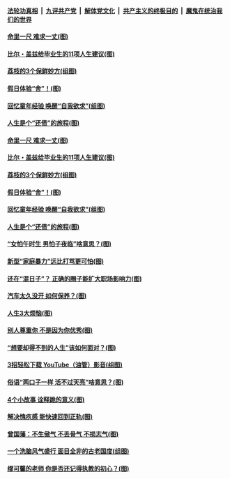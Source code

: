 

####  [法轮功真相](../../../../basic/blob/master/README.md?t=06212231) &nbsp;|&nbsp; [九评共产党](../../../../9ping.md/blob/master/README.md?t=06212231) &nbsp;|&nbsp; [解体党文化](../../../../jtdwh.md/blob/master/README.md?t=06212231)  &nbsp;|&nbsp; [共产主义的终极目的](../../../../gczydzjmd.md/blob/master/README.md?t=06212231) &nbsp;|&nbsp; [魔鬼在统治我们的世界](../../../../mgztzwmdsj.md/blob/master/README.md?t=06212231) 

#### [命里一尺 难求一丈(图)](../pages/p8/936782.md?t=06212231) 

#### [比尔・盖兹给毕业生的11项人生建议(图)](../pages/p8/936231.md?t=06212231) 

#### [荔枝的3个保鲜妙方(组图)](../pages/p8/936950.md?t=06212231) 

#### [假日体验“舍”！(图)](../pages/p8/937183.md?t=06212231) 

#### [回忆童年经验 唤醒“自我欲求”(组图)](../pages/p8/937082.md?t=06212231) 

#### [人生是个“还债”的旅程(图)](../pages/p8/936768.md?t=06212231) 

#### [命里一尺 难求一丈(图)](../pages/p8/936782.md?t=06212231) 

#### [比尔・盖兹给毕业生的11项人生建议(图)](../pages/p8/936231.md?t=06212231) 

#### [荔枝的3个保鲜妙方(组图)](../pages/p8/936950.md?t=06212231) 

#### [假日体验“舍”！(图)](../pages/p8/937183.md?t=06212231) 

#### [回忆童年经验 唤醒“自我欲求”(组图)](../pages/p8/937082.md?t=06212231) 

#### [人生是个“还债”的旅程(图)](../pages/p8/936768.md?t=06212231) 

#### [“女怕午时生 男怕子夜临”啥意思？(图)](../pages/p8/937081.md?t=06212231) 

#### [新型“家庭暴力”远比打骂更可怕(图)](../pages/p8/936230.md?t=06212231) 

#### [还在“混日子”？ 正确的圈子能扩大职场影响力(图)](../pages/p8/937049.md?t=06212231) 

#### [汽车太久没开 如何保养？(图)](../pages/p8/937035.md?t=06212231) 

#### [人生3大烦恼(图)](../pages/p8/936959.md?t=06212231) 

#### [别人尊重你 不是因为你优秀(图)](../pages/p8/936253.md?t=06212231) 

#### [“想要却得不到的人生”该如何面对？(图)](../pages/p8/936933.md?t=06212231) 

#### [3招轻松下载 YouTube（油管）影音(组图)](../pages/p8/936922.md?t=06212231) 

#### [俗语“两口子一样 活不过天亮”啥意思？(图)](../pages/p8/936917.md?t=06212231) 

#### [4个小故事 诠释跪的意义(图)](../pages/p8/936353.md?t=06212231) 

#### [解决愧疚感 能快速回到正轨(图)](../pages/p8/936834.md?t=06212231) 

#### [曾国藩：不生傲气 不丢骨气 不损志气(图)](../pages/p8/936248.md?t=06212231) 

#### [一个洗脑风气盛行 面目全非的古老国度(组图)](../pages/p8/936759.md?t=06212231) 

#### [缪可馨的老师 你是否还记得执教的初心？(图)](../pages/p8/936737.md?t=06212231) 

